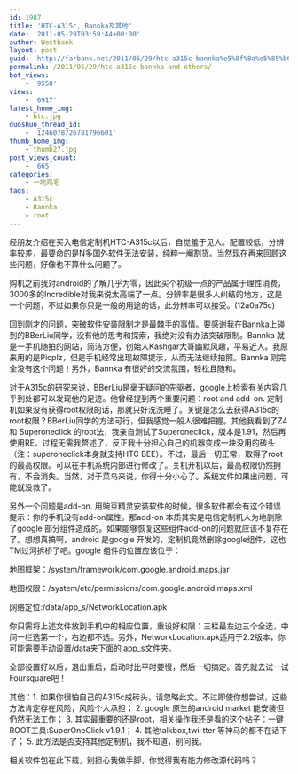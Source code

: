 ```yaml
---
id: 1987
title: 'HTC-A315c, Bannka及其他'
date: '2011-05-29T03:59:44+00:00'
author: Westbank
layout: post
guid: 'http://farbank.net/2011/05/29/htc-a315c-bannka%e5%8f%8a%e5%85%b6%e4%bb%96/'
permalink: /2011/05/29/htc-a315c-bannka-and-others/
bot_views:
    - '9558'
views:
    - '6917'
latest_home_img:
    - htc.jpg
duoshuo_thread_id:
    - '1246078726781796601'
thumb_home_img:
    - thumb27.jpg
post_views_count:
    - '665'
categories:
    - 一地鸡毛
tags:
    - A315c
    - Bannka
    - root
---
```


经朋友介绍在买入电信定制机HTC-A315c以后，自觉羞于见人。配置较低，分辨率较差，最要命的是N多国外软件无法安装，纯粹一阉割货。当然现在再来回顾这些问题，好像也不算什么问题了。

购机之前我对android的了解几乎为零，因此买个初级一点的产品属于理性消费，3000多的Incredible对我来说太高端了一点。分辨率是很多人纠结的地方，这是一个问题，不过如果你只是一般的用途的话，此分辨率可以接受。(12a0a75c)

回到刚才的问题，突破软件安装限制才是最棘手的事情。要感谢我在Bannka上碰到的BBerLiu同学，没有他的思考和探索，我绝对没有办法突破限制。Bannka 就是一手机随拍的网站，简洁方便，创始人Kashgar大哥幽默风趣，平易近人。我原来用的是Picplz，但是手机经常出现故障提示，从而无法继续拍照。Bannka 则完全没有这个问题！另外，Bannka 有很好的交流氛围，轻松且随和。

对于A315c的研究来说，BBerLiu是毫无疑问的先驱者，google上检索有关内容几乎到处都可以发现他的足迹。他曾经提到两个重要问题：root and add-on. 定制机如果没有获得root权限的话，那就只好洗洗睡了。关键是怎么去获得A315c的root权限？BBerLiu同学的方法可行，但我感觉一般人很难把握。其他我看到了Z4 和 Superoneclick 的root法，我亲自测试了Superoneclick，版本是1.91，然后再使用RE。过程无需我赘述了，反正我十分担心自己的机器变成一块没用的砖头（注：superoneclick本身就支持HTC BEE）。不过，最后一切正常，取得了root的最高权限。可以在手机系统内部进行修改了。关机开机以后，最高权限仍然拥有，不会消失。当然，对于菜鸟来说，你得十分小心了。系统文件如果出问题，可能就没救了。

另外一个问题是add-on. 用豌豆精灵安装软件的时候，很多软件都会有这个错误提示：你的手机没有add-on属性。那add-on 本质其实是电信定制机人为地删除了google 部分组件造成的。如果能够恢复这些组件add-on的问题就应该不复存在了。想想真搞啊，android 是google 开发的，定制机竟然删除google组件，这也TM过河拆桥了吧。google 组件的位置应该位于：

地图框架：/system/framework/com.google.android.maps.jar

地图权限：/system/etc/permissions/com.google.android.maps.xml

网络定位:/data/app_s/NetworkLocation.apk

你只需将上述文件放到手机中的相应位置，重设好权限：三栏最左边三个全选，中间一栏选第一个，右边都不选。另外，NetworkLocation.apk适用于2.2版本，你可能需要手动设置/data夹下面的 app_s文件夹。

全部设置好以后，退出重启，启动时比平时要慢，然后一切搞定。首先就去试一试Foursquare吧！

其他：1. 如果你很怕自己的A315c成砖头，请忽略此文。不过即使你想尝试，这些方法肯定存在风险，风险个人承担；
2. google 原生的android market 能安装但仍然无法工作；
3. 其实最重要的还是root，相关操作我还是看的这个帖子：一键ROOT工具:SuperOneClick v1.9.1；
4. 其他talkbox,twi-tter 等神马的都不在话下了；
5. 此方法是否支持其他定制机，我不知道，别问我。

相关软件包在此下载，别担心我做手脚，你觉得我有能力修改源代码吗？
